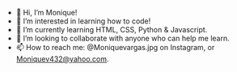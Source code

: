 - 👋 Hi, I’m Monique!
- 👀 I’m interested in learning how to code!
- 🌱 I’m currently learning HTML, CSS, Python & Javascript.
- 💞️ I’m looking to collaborate with anyone who can help me learn.
- 📫 How to reach me: @Moniquevargas.jpg on Instagram, or Moniquev432@yahoo.com.

<!---
Moniqueishh/Moniqueishh is a ✨ special ✨ repository because its `README.md` (this file) appears on your GitHub profile.
You can click the Preview link to take a look at your changes.
--->
